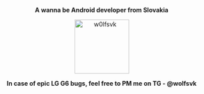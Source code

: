 <p align="center"><strong>A wanna be Android developer from Slovakia</strong></p>
<p align="center"><img width="125" src="https://komarev.com/ghpvc/?username=w0lfsvk&style=flat-square" alt="w0lfsvk"></p>
<p align="center"><strong>In case of epic LG G6 bugs, feel free to PM me on TG - @wolfsvk<strong></p>

